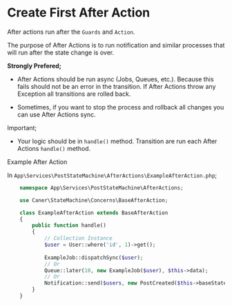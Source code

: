 


# Create First After Action
After actions run after the `Guards` and `Action`.

The purpose of After Actions is to run notification 
and similar processes that will run after the state 
change is over.

**Strongly Prefered;**
- After Actions should be run async (Jobs, Queues, etc.).
  Because this fails should not be an error in the transition.
  If After Actions throw any Exception all transitions are rolled back.
  
- Sometimes, if you want to stop the process and rollback all changes
  you can use After Actions sync.


Important;

- Your logic should be in `handle()` method.
  Transition are run each After Actions `handle()` method.
  
Example After Action

In `App\Services\PostStateMachine\AfterActions\ExampleAfterAction.php`;

```php
    namespace App\Services\PostStateMachine\AfterActions;

    use Caner\StateMachine\Concerns\BaseAfterAction;

    class ExampleAfterAction extends BaseAfterAction
    {
        public function handle()
        {
            // Collection Instance
            $user = User::where('id', 1)->get();
    
            ExampleJob::dispatchSync($user);
            // Or
            Queue::later(10, new ExampleJob($user), $this->data);
            // Or
            Notification::send($users, new PostCreated($this->baseStateMachine, $this->request, $this->data));
        }
    }
```
